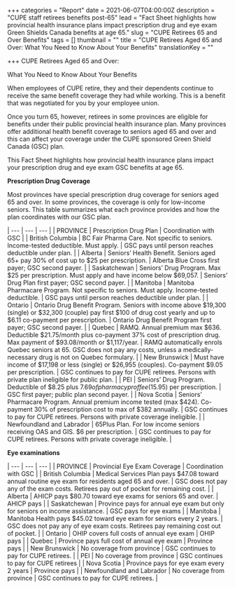 +++
categories = "Report"
date = 2021-06-07T04:00:00Z
description = "CUPE staff retirees benefits post-65"
lead = "Fact Sheet highlights how provincial health insurance plans impact prescription drug and eye exam Green Shields Canada benefits at age 65."
slug = "CUPE Retirees 65 and Over Benefits"
tags = []
thumbnail = ""
title = "CUPE Retirees Aged 65 and Over: What You Need to Know About Your Benefits"
translationKey = ""

+++
CUPE Retirees Aged 65 and Over:

What You Need to Know About Your Benefits

When employees of CUPE retire, they and their dependents continue to receive the same benefit coverage they had while working. This is a benefit that was negotiated for you by your employee union.

Once you turn 65, however, retirees in some provinces are eligible for benefits under their public provincial health insurance plan. Many provinces offer additional health benefit coverage to seniors aged 65 and over and this can affect your coverage under the CUPE sponsored Green Shield Canada (GSC) plan.

This Fact Sheet highlights how provincial health insurance plans impact your prescription drug and eye exam GSC benefits at age 65.

**Prescription Drug Coverage**

Most provinces have special prescription drug coverage for seniors aged 65 and over. In some provinces, the coverage is only for low-income seniors. This table summarizes what each province provides and how the plan coordinates with our GSC plan.

| --- | --- | --- |
| PROVINCE | Prescription Drug Plan | Coordination with GSC |
| British Columbia | BC Fair Pharma Care. Not specific to seniors. Income-tested deductible. Must apply. | GSC pays until person reaches deductible under plan. |
| Alberta | Seniors’ Health Benefit. Seniors aged 65+ pay 30% of cost up to $25 per prescription. | Alberta Blue Cross first payer; GSC second payer. |
| Saskatchewan | Seniors’ Drug Program. Max $25 per prescription. Must apply and have income below $69,057. | Seniors’ Drug Plan first payer; GSC second payer. |
| Manitoba | Manitoba Pharmacare Program. Not specific to seniors. Must apply. Income-tested deductible. | GSC pays until person reaches deductible under plan. |
| Ontario | Ontario Drug Benefit Program. Seniors with income above $19,300 (single) or $32,300 (couple) pay first $100 of drug cost yearly and up to $6.11 co-payment per prescription. | Ontario Drug Benefit Program first payer; GSC second payer. |
| Quebec | RAMQ. Annual premium max $636. Deductible $21.75/month plus co-payment 37% cost of prescription drug. Max payment of $93.08/month or $1,117/year. | RAMQ automatically enrols Quebec seniors at 65. GSC does not pay any costs, unless a medically-necessary drug is not on Quebec formulary. |
| New Brunswick | Must have income of $17,198 or less (single) or $26,955 (couples). Co-payment $9.05 per prescription. | GSC continues to pay for CUPE retirees. Persons with private plan ineligible for public plan. |
| PEI | Seniors’ Drug Program. Deductible of $8.25 plus $7.69 of pharmacy prof fee ($15.95) per prescription. | GSC first payer; public plan second payer. |
| Nova Scotia | Seniors’ Pharmacare Program. Annual premium income tested (max $424). Co-payment 30% of prescription cost to max of $382 annually. | GSC continues to pay for CUPE retirees. Persons with private coverage ineligible. |
| Newfoundland and Labrador | 65Plus Plan. For low income seniors receiving OAS and GIS. $6 per prescription. | GSC continues to pay for CUPE retirees. Persons with private coverage ineligible. |

**Eye examinations**

| --- | --- | --- |
| PROVINCE | Provincial Eye Exam Coverage | Coordination with GSC |
| British Columbia | Medical Services Plan pays $47.08 toward annual routine eye exam for residents aged 65 and over. | GSC does not pay any of the exam costs. Retirees pay out of pocket for remaining cost. |
| Alberta | AHICP pays $80.70 toward eye exams for seniors 65 and over. | AHICP pays |
| Saskatchewan | Province pays for annual eye exam but only for seniors on income assistance. | GSC pays for eye exams |
| Manitoba | Manitoba Health pays $45.02 toward eye exam for seniors every 2 years. | GSC does not pay any of eye exam costs. Retirees pay remaining cost out of pocket. |
| Ontario | OHIP covers full costs of annual eye exam | OHIP pays |
| Quebec | Province pays full cost of annual eye exam | Province pays |
| New Brunswick | No coverage from province | GSC continues to pay for CUPE retirees. |
| PEI | No coverage from province | GSC continues to pay for CUPE retirees |
| Nova Scotia | Province pays for eye exam every 2 years | Province pays |
| Newfoundland and Labrador | No coverage from province | GSC continues to pay for CUPE retirees. |